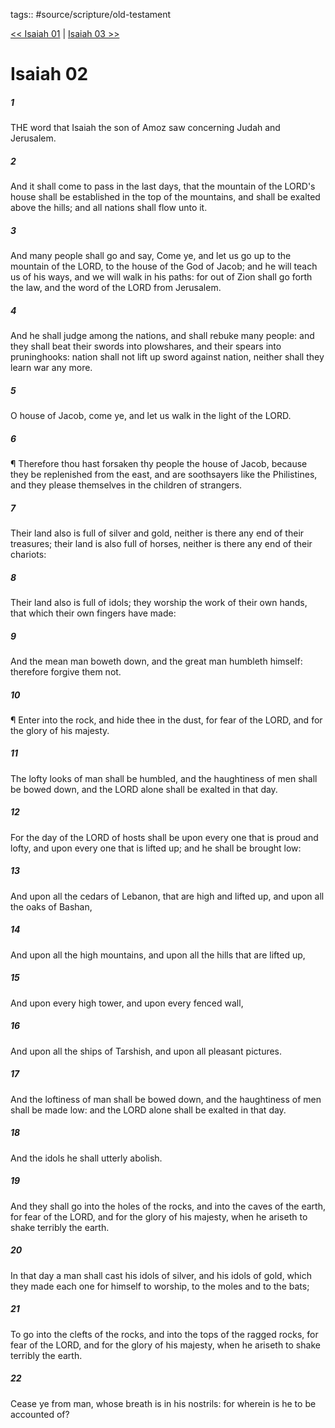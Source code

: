 tags:: #source/scripture/old-testament

[<< Isaiah 01](source/scripture/old-testament/23_Isaiah/Isaiah_01.md) | [Isaiah 03 >>](source/scripture/old-testament/23_Isaiah/Isaiah_03.md)

# Isaiah 02

##### 1

THE word that Isaiah the son of Amoz saw concerning Judah and Jerusalem.

##### 2

And it shall come to pass in the last days, that the mountain of the LORD's house shall be established in the top of the mountains, and shall be exalted above the hills; and all nations shall flow unto it.

##### 3

And many people shall go and say, Come ye, and let us go up to the mountain of the LORD, to the house of the God of Jacob; and he will teach us of his ways, and we will walk in his paths: for out of Zion shall go forth the law, and the word of the LORD from Jerusalem.

##### 4

And he shall judge among the nations, and shall rebuke many people: and they shall beat their swords into plowshares, and their spears into pruninghooks: nation shall not lift up sword against nation, neither shall they learn war any more.

##### 5

O house of Jacob, come ye, and let us walk in the light of the LORD.

##### 6

¶ Therefore thou hast forsaken thy people the house of Jacob, because they be replenished from the east, and are soothsayers like the Philistines, and they please themselves in the children of strangers.

##### 7

Their land also is full of silver and gold, neither is there any end of their treasures; their land is also full of horses, neither is there any end of their chariots:

##### 8

Their land also is full of idols; they worship the work of their own hands, that which their own fingers have made:

##### 9

And the mean man boweth down, and the great man humbleth himself: therefore forgive them not.

##### 10

¶ Enter into the rock, and hide thee in the dust, for fear of the LORD, and for the glory of his majesty.

##### 11

The lofty looks of man shall be humbled, and the haughtiness of men shall be bowed down, and the LORD alone shall be exalted in that day.

##### 12

For the day of the LORD of hosts shall be upon every one that is proud and lofty, and upon every one that is lifted up; and he shall be brought low:

##### 13

And upon all the cedars of Lebanon, that are high and lifted up, and upon all the oaks of Bashan,

##### 14

And upon all the high mountains, and upon all the hills that are lifted up,

##### 15

And upon every high tower, and upon every fenced wall,

##### 16

And upon all the ships of Tarshish, and upon all pleasant pictures.

##### 17

And the loftiness of man shall be bowed down, and the haughtiness of men shall be made low: and the LORD alone shall be exalted in that day.

##### 18

And the idols he shall utterly abolish.

##### 19

And they shall go into the holes of the rocks, and into the caves of the earth, for fear of the LORD, and for the glory of his majesty, when he ariseth to shake terribly the earth.

##### 20

In that day a man shall cast his idols of silver, and his idols of gold, which they made each one for himself to worship, to the moles and to the bats;

##### 21

To go into the clefts of the rocks, and into the tops of the ragged rocks, for fear of the LORD, and for the glory of his majesty, when he ariseth to shake terribly the earth.

##### 22

Cease ye from man, whose breath is in his nostrils: for wherein is he to be accounted of?
